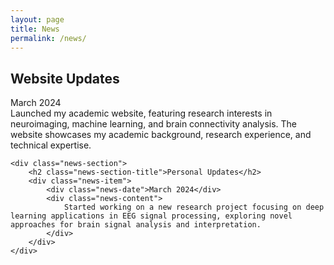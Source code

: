 ```yaml
---
layout: page
title: News
permalink: /news/
---
```


<div class="news-container">
    <div class="news-section">
        <h2 class="news-section-title">Website Updates</h2>
        <div class="news-item">
            <div class="news-date">March 2024</div>
            <div class="news-content">
                Launched my academic website, featuring research interests in neuroimaging, machine learning, and brain connectivity analysis. The website showcases my academic background, research experience, and technical expertise.
            </div>
        </div>
    </div>
    
    <div class="news-section">
        <h2 class="news-section-title">Personal Updates</h2>
        <div class="news-item">
            <div class="news-date">March 2024</div>
            <div class="news-content">
                Started working on a new research project focusing on deep learning applications in EEG signal processing, exploring novel approaches for brain signal analysis and interpretation.
            </div>
        </div>
    </div>
</div> 